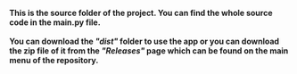 **This is the source folder of the project. You can find the whole source code in the main.py file.** <br/> <br/>
**You can download the _"dist"_ folder to use the app or you can download the zip file of it from the _"Releases"_ page which can be found on the main menu of the repository.**
